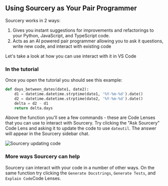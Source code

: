 ## Using Sourcery as Your Pair Programmer

Sourcery works in 2 ways:
1. Gives you instant suggestions for improvements and refactorings to your Python, JavaScript, and TypeScript code.
2. Acts as an AI powered pair programmer allowing you to ask it questions, write new code, and interact with existing code

Let's take a look at how you can use interact with it in VS Code

### In the tutorial

Once you open the tutorial you should see this example:

```python
def days_between_dates(date1, date2):
    d1 = datetime.datetime.strptime(date1, '%Y-%m-%d').date()
    d2 = datetime.datetime.strptime(date2, '%Y-%m-%d').date()
    delta = d2 - d1
    return delta.days
```

Above the function you'll see a few commands - these are Code Lenses that you can use to interact with Sourcery.  Try clicking the "Ask Sourcery" Code Lens and asking it to update the code to use `dateutil`. The answer will appear in the Sourcery sidebar chat.

![Sourcery updating code](Ask_Sourcery.gif)

### More ways Sourcery can help

Sourcery can interact with your code in a number of other ways. On the same function try clicking the `Generate Docstrings`, `Generate Tests`, and `Explain Code`Code Lenses.

